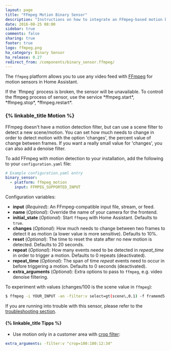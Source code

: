 ```yaml
---
layout: page
title: "FFmpeg Motion Binary Sensor"
description: "Instructions on how to integrate an FFmpeg-based motion binary sensor"
date: 2016-08-25 08:00
sidebar: true
comments: false
sharing: true
footer: true
logo: ffmpeg.png
ha_category: Binary Sensor
ha_release: 0.27
redirect_from: /components/binary_sensor.ffmpeg/
---
```



The `ffmpeg` platform allows you to use any video feed with [FFmpeg](http://www.ffmpeg.org/) for motion sensors in Home Assistant.

<p class='note'>
If the `ffmpeg` process is broken, the sensor will be unavailable. To controll the ffmpeg process of sensor, use the service *ffmpeg.start*, *ffmpeg.stop*, *ffmpeg.restart*.
</p>

### {% linkable_title Motion %}

FFmpeg doesn't have a motion detection filter, but can use a scene filter to detect a new scene/motion. You can set how much needs to change in order to detect motion with the option 'changes', the percent value of change between frames. If you want a really small value for 'changes', you can also add a denoise filter.

To add FFmpeg with motion detection to your installation, add the following to your `configuration.yaml` file:

```yaml
# Example configuration.yaml entry
binary_sensor:
  - platform: ffmpeg_motion
    input: FFMPEG_SUPPORTED_INPUT
```

Configuration variables:

- **input** (*Required*): An FFmpeg-compatible input file, stream, or feed.
- **name** (*Optional*): Override the name of your camera for the frontend.
- **initial_state** (*Optional*): Start `ffmpeg` with Home Assistant. Defaults to `true`.
- **changes** (*Optional*): How much needs to change between two frames to detect it as motion (a lower value is more sensitive). Defaults to 10%.
- **reset** (*Optional*): The time to reset the state after no new motion is detected. Defaults to 20 seconds.
- **repeat** (*Optional*): How many events need to be detected in *repeat_time* in order to trigger a motion. Defaults to 0 repeats (deactivated).
- **repeat_time** (*Optional*): The span of time *repeat* events need to occur in before triggering a motion. Defaults to 0 seconds (deactivated).
- **extra_arguments** (*Optional*): Extra options to pass to `ffmpeg`, e.g. video denoise filtering.

To experiment with values (changes/100 is the scene value in `ffmpeg`):

```bash
$ ffmpeg -i YOUR_INPUT -an -filter:v select=gt(scene\,0.1) -f framemd5 -
```

If you are running into trouble with this sensor, please refer to the [troubleshooting section](/components/ffmpeg/#troubleshooting).

#### {% linkable_title Tipps %}

- Use motion only in a customer area with [crop filter](https://ffmpeg.org/ffmpeg-filters.html#crop):

```yaml
extra_arguments: -filter:v "crop=100:100:12:34"
```
